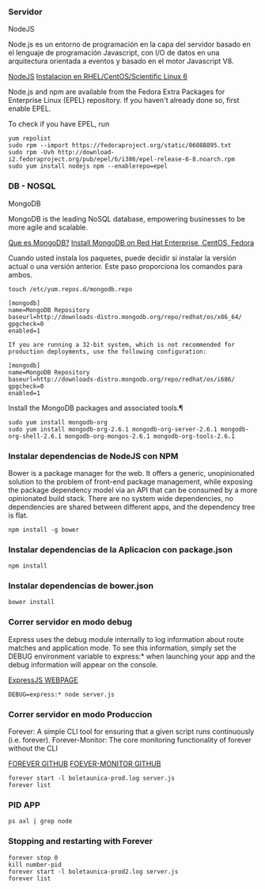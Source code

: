 ### Servidor

NodeJS

Node.js es un entorno de programación en la capa del servidor basado en el lenguaje de programación Javascript, con I/O de datos en una arquitectura orientada a eventos y basado en el motor Javascript V8.

[NodeJS](http://www.nodejs.org)
[Instalacion en RHEL/CentOS/Scientific Linux 6](https://github.com/joyent/node/wiki/Installing-Node.js-via-package-manager)

Node.js and npm are available from the Fedora Extra Packages for Enterprise Linux (EPEL) repository. If you haven't already done so, first enable EPEL.

To check if you have EPEL, run

```
yum repolist
sudo rpm --import https://fedoraproject.org/static/0608B895.txt
sudo rpm -Uvh http://download-i2.fedoraproject.org/pub/epel/6/i386/epel-release-6-8.noarch.rpm
sudo yum install nodejs npm --enablerepo=epel
```

### DB - NOSQL

MongoDB

MongoDB is the leading NoSQL database, empowering businesses to be more agile and scalable. 

[Que es MongoDB?](http://www.mongodb.com/mongodb-overview)
[Install MongoDB on Red Hat Enterprise, CentOS, Fedora](http://docs.mongodb.org/manual/tutorial/install-mongodb-on-red-hat-centos-or-fedora-linux/)

Cuando usted instala los paquetes, puede decidir si instalar la versión actual o una versión anterior. Este paso proporciona los comandos para ambos.

```
touch /etc/yum.repos.d/mongodb.repo

[mongodb]
name=MongoDB Repository
baseurl=http://downloads-distro.mongodb.org/repo/redhat/os/x86_64/
gpgcheck=0
enabled=1

If you are running a 32-bit system, which is not recommended for production deployments, use the following configuration:

[mongodb]
name=MongoDB Repository
baseurl=http://downloads-distro.mongodb.org/repo/redhat/os/i686/
gpgcheck=0
enabled=1
```

Install the MongoDB packages and associated tools.¶

```
sudo yum install mongodb-org
sudo yum install mongodb-org-2.6.1 mongodb-org-server-2.6.1 mongodb-org-shell-2.6.1 mongodb-org-mongos-2.6.1 mongodb-org-tools-2.6.1
```

### Instalar dependencias de NodeJS con NPM

Bower is a package manager for the web. It offers a generic, unopinionated solution to the problem of front-end package management, while exposing the package dependency model via an API that can be consumed by a more opinionated build stack. There are no system wide dependencies, no dependencies are shared between different apps, and the dependency tree is flat.

```
npm install -g bower
```

### Instalar dependencias de la Aplicacion con package.json

```
npm install
```

### Instalar dependencias de bower.json

```
bower install
```

### Correr servidor en modo debug
Express uses the debug module internally to log information about route matches and application mode. To see this information, simply set the DEBUG environment variable to express:* when launching your app and the debug information will appear on the console.

[ExpressJS WEBPAGE](http://expressjs.com/guide.html#debugging-express)

```
DEBUG=express:* node server.js
```

### Correr servidor en modo Produccion


Forever: A simple CLI tool for ensuring that a given script runs continuously (i.e. forever).
Forever-Monitor: The core monitoring functionality of forever without the CLI

[FOREVER GITHUB](https://github.com/nodejitsu/forever)
[FOEVER-MONITOR GITHUB](https://github.com/nodejitsu/forever-monitor)

```
forever start -l boletaunica-prod.log server.js
forever list
```

### PID APP

```
ps axl | grep node
```

### Stopping and restarting with Forever

```
forever stop 0
kill number-pid
forever start -l boletaunica-prod2.log server.js
forever list
```

